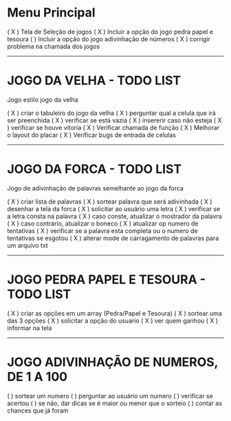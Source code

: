 # Menu Principal
( X ) Tela de Seleção de jogos
( X ) Incluir a opção do jogo pedra papel e tesoura
(   ) Incluir a opção do jogo adivinhação de números
( X ) corrigir problema na chamada dos jogos

----------------------------------------------------------------------------------------
# JOGO DA VELHA - TODO LIST
Jogo estilo jogo da velha

( X ) criar o tabuleiro do jogo da velha
( X ) perguntar qual a celula que irá ser preenchida
( X ) verificar se está vazia
( X ) insererir caso não esteja 
( X ) verificar se houve vitoria
( X ) Verificar chamada de função
( X ) Melhorar o layout do placar
( X ) Verificar bugs de entrada de celulas

----------------------------------------------------------------------------------------
# JOGO DA FORCA - TODO LIST
Jogo de adivinhação de palavras semelhante ao jogo da forca

( X ) criar lista de palavras
( X ) sortear palavra que será adivinhada
( X ) desenhar a tela da forca
( X ) solicitar ao usuário uma letra
( X ) verificar se a letra consta na palavra
( X ) caso conste, atualizar o mostrador da palavra
( X ) caso contrário, atualizar o boneco
( X ) atualizar op numero de tentativas
( X ) verificar se a palavra esta completa ou o numero de tentativas se esgotou
( X ) alterar mode de carragamento de palavras para um arquivo txt

----------------------------------------------------------------------------------------
# JOGO PEDRA PAPEL E TESOURA - TODO LIST
( X ) criar as opções em um  array (Pedra/Papel e Tesoura)
( X ) sortear uma das 3 opções
( X ) solicitar a opção do usuario
( X ) ver quem ganhou
( X ) informar na tela

----------------------------------------------------------------------------------------
# JOGO ADIVINHAÇÃO DE NUMEROS, DE 1 A 100
(   ) sortear um numero
(   ) perguntar ao usuário um numero
(   ) verificar se acertou
(   ) se não, dar dicas se é maior ou menor que o sorteio
(   ) contar as chances que já foram 